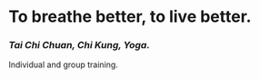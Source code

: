 <!-- subtitle: Home -->
# To breathe better, to live better.
### <i>Tai Chi Chuan, Chi Kung, Yoga.</i>

Individual and group training.
